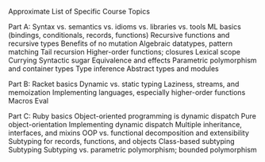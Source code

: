 Approximate List of Specific Course Topics

Part A:
Syntax vs. semantics vs. idioms vs. libraries vs. tools
ML basics (bindings, conditionals, records, functions)
Recursive functions and recursive types
Benefits of no mutation
Algebraic datatypes, pattern matching
Tail recursion
Higher-order functions; closures
Lexical scope
Currying
Syntactic sugar
Equivalence and effects
Parametric polymorphism and container types
Type inference
Abstract types and modules

Part B:
Racket basics
Dynamic vs. static typing
Laziness, streams, and memoization
Implementing languages, especially higher-order functions
Macros
Eval

Part C:
Ruby basics
Object-oriented programming is dynamic dispatch
Pure object-orientation
Implementing dynamic dispatch
Multiple inheritance, interfaces, and mixins
OOP vs. functional decomposition and extensibility
Subtyping for records, functions, and objects
Class-based subtyping
Subtyping
Subtyping vs. parametric polymorphism; bounded polymorphism